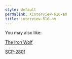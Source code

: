 ```yaml
---
style: default
permalink: Xinterview-616-am
title: interview-616-am
---
```

You may also like:

[The Iron Wolf](http://scp-wiki.net/the-iron-wolf)

[SCP-2801](http://scp-wiki.net/scp-2801)
